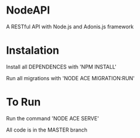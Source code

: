 # NodeAPI

A RESTful API with Node.js and Adonis.js framework


# Instalation

Install all DEPENDENCES with 'NPM INSTALL'

Run all migrations with 'NODE ACE MIGRATION:RUN'


# To Run 

Run the command 'NODE ACE SERVE'


All code is in the MASTER branch
